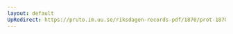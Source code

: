 ```yaml
---
layout: default
UpRedirect: https://pruto.im.uu.se/riksdagen-records-pdf/1870/prot-1870--ak--423/prot-1870--ak--423_063.pdf
---
```

